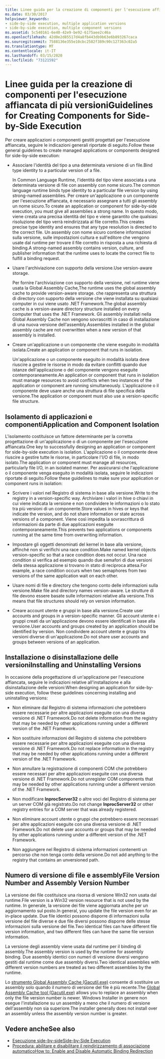 ```yaml
---
title: Linee guida per la creazione di componenti per l'esecuzione affiancata di più versioni
ms.date: 03/30/2017
helpviewer_keywords:
- side-by-side execution, multiple application versions
- side-by-side execution, multiple component versions
ms.assetid: 5c540161-6e40-42e9-be92-6175aee2c46a
ms.openlocfilehash: 42d0e2d85517d4a8fb443db9b63e6b893267caca
ms.sourcegitcommit: 7588136e355e10cbc2582f389c90c127363c02a5
ms.translationtype: MT
ms.contentlocale: it-IT
ms.lasthandoff: 03/15/2020
ms.locfileid: "73121592"
---
```

# <a name="guidelines-for-creating-components-for-side-by-side-execution"></a><span data-ttu-id="a1ae8-102">Linee guida per la creazione di componenti per l'esecuzione affiancata di più versioni</span><span class="sxs-lookup"><span data-stu-id="a1ae8-102">Guidelines for Creating Components for Side-by-Side Execution</span></span>
<span data-ttu-id="a1ae8-103">Per creare applicazioni o componenti gestiti progettati per l'esecuzione affiancata, seguire le indicazioni generali riportate di seguito.</span><span class="sxs-lookup"><span data-stu-id="a1ae8-103">Follow these general guidelines to create managed applications or components designed for side-by-side execution:</span></span>  
  
- <span data-ttu-id="a1ae8-104">Associare l'identità del tipo a una determinata versione di un file.</span><span class="sxs-lookup"><span data-stu-id="a1ae8-104">Bind type identity to a particular version of a file.</span></span>  
  
     <span data-ttu-id="a1ae8-105">In Common Language Runtime, l'identità del tipo viene associata a una determinata versione di file con assembly con nome sicuro.</span><span class="sxs-lookup"><span data-stu-id="a1ae8-105">The common language runtime binds type identity to a particular file version by using strong-named assemblies.</span></span> <span data-ttu-id="a1ae8-106">Per creare un'applicazione o un componente per l'esecuzione affiancata, è necessario assegnare a tutti gli assembly un nome sicuro.</span><span class="sxs-lookup"><span data-stu-id="a1ae8-106">To create an application or component for side-by-side execution, you must give all assemblies a strong name.</span></span> <span data-ttu-id="a1ae8-107">In questo modo, viene creata una precisa identità del tipo e viene garantito che qualsiasi risoluzione del tipo verrà reindirizzata al file corretto.</span><span class="sxs-lookup"><span data-stu-id="a1ae8-107">This creates precise type identity and ensures that any type resolution is directed to the correct file.</span></span> <span data-ttu-id="a1ae8-108">Un assembly con nome sicuro contiene informazioni sulla versione, sulle impostazioni cultura e sull'editore che vengono usate dal runtime per trovare il file corretto in risposta a una richiesta di binding.</span><span class="sxs-lookup"><span data-stu-id="a1ae8-108">A strong-named assembly contains version, culture, and publisher information that the runtime uses to locate the correct file to fulfill a binding request.</span></span>  
  
- <span data-ttu-id="a1ae8-109">Usare l'archiviazione con supporto della versione.</span><span class="sxs-lookup"><span data-stu-id="a1ae8-109">Use version-aware storage.</span></span>  
  
     <span data-ttu-id="a1ae8-110">Per fornire l'archiviazione con supporto della versione, nel runtime viene usata la Global Assembly Cache,</span><span class="sxs-lookup"><span data-stu-id="a1ae8-110">The runtime uses the global assembly cache to provide version-aware storage.</span></span> <span data-ttu-id="a1ae8-111">che rappresenta una struttura di directory con supporto della versione che viene installata su qualsiasi computer in cui viene usato .NET Framework.</span><span class="sxs-lookup"><span data-stu-id="a1ae8-111">The global assembly cache is a version-aware directory structure installed on every computer that uses the .NET Framework.</span></span> <span data-ttu-id="a1ae8-112">Gli assembly installati nella Global Assembly Cache non vengono sovrascritti in caso di installazione di una nuova versione dell'assembly.</span><span class="sxs-lookup"><span data-stu-id="a1ae8-112">Assemblies installed in the global assembly cache are not overwritten when a new version of that assembly is installed.</span></span>  
  
- <span data-ttu-id="a1ae8-113">Creare un'applicazione o un componente che viene eseguito in modalità isolata.</span><span class="sxs-lookup"><span data-stu-id="a1ae8-113">Create an application or component that runs in isolation.</span></span>  
  
     <span data-ttu-id="a1ae8-114">Un'applicazione o un componente eseguito in modalità isolata deve riuscire a gestire le risorse in modo da evitare conflitti quando due istanze dell'applicazione o del componente vengono eseguite contemporaneamente.</span><span class="sxs-lookup"><span data-stu-id="a1ae8-114">An application or component that runs in isolation must manage resources to avoid conflicts when two instances of the application or component are running simultaneously.</span></span> <span data-ttu-id="a1ae8-115">L'applicazione o il componente deve usare anche una struttura di file specifica della versione.</span><span class="sxs-lookup"><span data-stu-id="a1ae8-115">The application or component must also use a version-specific file structure.</span></span>  
  
## <a name="application-and-component-isolation"></a><span data-ttu-id="a1ae8-116">Isolamento di applicazioni e componenti</span><span class="sxs-lookup"><span data-stu-id="a1ae8-116">Application and Component Isolation</span></span>  
 <span data-ttu-id="a1ae8-117">L'isolamento costituisce un fattore determinante per la corretta progettazione di un'applicazione o di un componente per l'esecuzione affiancata.</span><span class="sxs-lookup"><span data-stu-id="a1ae8-117">One key to successfully designing an application or component for side-by-side execution is isolation.</span></span> <span data-ttu-id="a1ae8-118">L'applicazione o il componente deve riuscire a gestire tutte le risorse, in particolare l'I/O di file, in modo isolato.</span><span class="sxs-lookup"><span data-stu-id="a1ae8-118">The application or component must manage all resources, particularly file I/O, in an isolated manner.</span></span> <span data-ttu-id="a1ae8-119">Per assicurarsi che l'applicazione o il componente venga eseguito in modalità isolata, seguire le indicazioni riportate di seguito.</span><span class="sxs-lookup"><span data-stu-id="a1ae8-119">Follow these guidelines to make sure your application or component runs in isolation:</span></span>  
  
- <span data-ttu-id="a1ae8-120">Scrivere i valori nel Registro di sistema in base alla versione.</span><span class="sxs-lookup"><span data-stu-id="a1ae8-120">Write to the registry in a version-specific way.</span></span> <span data-ttu-id="a1ae8-121">Archiviare i valori in hive o chiavi in cui viene indicata la versione e non condividere le informazioni o lo stato tra più versioni di un componente.</span><span class="sxs-lookup"><span data-stu-id="a1ae8-121">Store values in hives or keys that indicate the version, and do not share information or state across versions of a component.</span></span> <span data-ttu-id="a1ae8-122">Viene così impedita la sovrascrittura di informazioni da parte di due applicazioni eseguite contemporaneamente.</span><span class="sxs-lookup"><span data-stu-id="a1ae8-122">This prevents two applications or components running at the same time from overwriting information.</span></span>  
  
- <span data-ttu-id="a1ae8-123">Impostare gli oggetti denominati del kernel in base alla versione, affinché non si verifichi una race condition.</span><span class="sxs-lookup"><span data-stu-id="a1ae8-123">Make named kernel objects version-specific so that a race condition does not occur.</span></span> <span data-ttu-id="a1ae8-124">Una race condition si verifica ad esempio quando due semafori di due versioni della stessa applicazione si trovano in stato di reciproca attesa.</span><span class="sxs-lookup"><span data-stu-id="a1ae8-124">For example, a race condition occurs when two semaphores from two versions of the same application wait on each other.</span></span>  
  
- <span data-ttu-id="a1ae8-125">Usare nomi di file e directory che tengono conto delle informazioni sulla versione.</span><span class="sxs-lookup"><span data-stu-id="a1ae8-125">Make file and directory names version-aware.</span></span> <span data-ttu-id="a1ae8-126">Le strutture di file devono essere basate sulle informazioni relative alla versione.</span><span class="sxs-lookup"><span data-stu-id="a1ae8-126">This means that file structures should rely on version information.</span></span>  
  
- <span data-ttu-id="a1ae8-127">Creare account utente e gruppi in base alla versione.</span><span class="sxs-lookup"><span data-stu-id="a1ae8-127">Create user accounts and groups in a version-specific manner.</span></span> <span data-ttu-id="a1ae8-128">Gli account utente e i gruppi creati da un'applicazione devono essere identificati in base alla versione.</span><span class="sxs-lookup"><span data-stu-id="a1ae8-128">User accounts and groups created by an application should be identified by version.</span></span> <span data-ttu-id="a1ae8-129">Non condividere account utente e gruppi tra versioni diverse di un'applicazione.</span><span class="sxs-lookup"><span data-stu-id="a1ae8-129">Do not share user accounts and groups between versions of an application.</span></span>  
  
## <a name="installing-and-uninstalling-versions"></a><span data-ttu-id="a1ae8-130">Installazione o disinstallazione delle versioni</span><span class="sxs-lookup"><span data-stu-id="a1ae8-130">Installing and Uninstalling Versions</span></span>  
 <span data-ttu-id="a1ae8-131">In occasione della progettazione di un'applicazione per l'esecuzione affiancata, seguire le indicazioni relative all'installazione e alla disinstallazione delle versioni:</span><span class="sxs-lookup"><span data-stu-id="a1ae8-131">When designing an application for side-by-side execution, follow these guidelines concerning installing and uninstalling versions:</span></span>  
  
- <span data-ttu-id="a1ae8-132">Non eliminare dal Registro di sistema informazioni che potrebbero essere necessarie per altre applicazioni eseguite con una diversa versione di .NET Framework.</span><span class="sxs-lookup"><span data-stu-id="a1ae8-132">Do not delete information from the registry that may be needed by other applications running under a different version of the .NET Framework.</span></span>  
  
- <span data-ttu-id="a1ae8-133">Non sostituire informazioni del Registro di sistema che potrebbero essere necessarie per altre applicazioni eseguite con una diversa versione di .NET Framework.</span><span class="sxs-lookup"><span data-stu-id="a1ae8-133">Do not replace information in the registry that may be needed by other applications running under a different version of the .NET Framework.</span></span>  
  
- <span data-ttu-id="a1ae8-134">Non annullare la registrazione di componenti COM che potrebbero essere necessari per altre applicazioni eseguite con una diversa versione di .NET Framework.</span><span class="sxs-lookup"><span data-stu-id="a1ae8-134">Do not unregister COM components that may be needed by other applications running under a different version of the .NET Framework.</span></span>  
  
- <span data-ttu-id="a1ae8-135">Non modificare **InprocServer32** o altre voci del Registro di sistema per un server COM già registrato.</span><span class="sxs-lookup"><span data-stu-id="a1ae8-135">Do not change **InprocServer32** or other registry entries for a COM server that was already registered.</span></span>  
  
- <span data-ttu-id="a1ae8-136">Non eliminare account utente o gruppi che potrebbero essere necessari per altre applicazioni eseguite con una diversa versione di .NET Framework.</span><span class="sxs-lookup"><span data-stu-id="a1ae8-136">Do not delete user accounts or groups that may be needed by other applications running under a different version of the .NET Framework.</span></span>  
  
- <span data-ttu-id="a1ae8-137">Non aggiungere nel Registro di sistema informazioni contenenti un percorso che non tenga conto della versione.</span><span class="sxs-lookup"><span data-stu-id="a1ae8-137">Do not add anything to the registry that contains an unversioned path.</span></span>  
  
## <a name="file-version-number-and-assembly-version-number"></a><span data-ttu-id="a1ae8-138">Numero di versione di file e assembly</span><span class="sxs-lookup"><span data-stu-id="a1ae8-138">File Version Number and Assembly Version Number</span></span>  
 <span data-ttu-id="a1ae8-139">La versione dei file costituisce una risorsa di versione Win32 non usata dal runtime.</span><span class="sxs-lookup"><span data-stu-id="a1ae8-139">File version is a Win32 version resource that is not used by the runtime.</span></span> <span data-ttu-id="a1ae8-140">In generale, la versione dei file viene aggiornata anche per un aggiornamento sul posto.</span><span class="sxs-lookup"><span data-stu-id="a1ae8-140">In general, you update the file version even for an in-place update.</span></span> <span data-ttu-id="a1ae8-141">Due file identici possono disporre di informazioni sulla versione del file diverse e due file diversi possono disporre delle stesse informazioni sulla versione del file.</span><span class="sxs-lookup"><span data-stu-id="a1ae8-141">Two identical files can have different file version information, and two different files can have the same file version information.</span></span>  
  
 <span data-ttu-id="a1ae8-142">La versione degli assembly viene usata dal runtime per il binding di assembly.</span><span class="sxs-lookup"><span data-stu-id="a1ae8-142">The assembly version is used by the runtime for assembly binding.</span></span> <span data-ttu-id="a1ae8-143">Due assembly identici con numeri di versione diversi vengono gestiti dal runtime come due assembly diversi.</span><span class="sxs-lookup"><span data-stu-id="a1ae8-143">Two identical assemblies with different version numbers are treated as two different assemblies by the runtime.</span></span>  
  
 <span data-ttu-id="a1ae8-144">Lo [strumento Global Assembly Cache (Gacutil.exe)](../tools/gacutil-exe-gac-tool.md) consente di sostituire un assembly solo quando il numero di versione del file è più recente.</span><span class="sxs-lookup"><span data-stu-id="a1ae8-144">The [Global Assembly Cache tool (Gacutil.exe)](../tools/gacutil-exe-gac-tool.md) allows you to replace an assembly when only the file version number is newer.</span></span> <span data-ttu-id="a1ae8-145">Windows Installer in genere non esegue l'installazione su un assembly a meno che il numero di versione dell'assembly non sia superiore.</span><span class="sxs-lookup"><span data-stu-id="a1ae8-145">The installer generally does not install over an assembly unless the assembly version number is greater.</span></span>  
  
## <a name="see-also"></a><span data-ttu-id="a1ae8-146">Vedere anche</span><span class="sxs-lookup"><span data-stu-id="a1ae8-146">See also</span></span>

- [<span data-ttu-id="a1ae8-147">Esecuzione side-by-side</span><span class="sxs-lookup"><span data-stu-id="a1ae8-147">Side-by-Side Execution</span></span>](side-by-side-execution.md)
- [<span data-ttu-id="a1ae8-148">Procedura: abilitare e disabilitare il reindirizzamento di associazione automatico</span><span class="sxs-lookup"><span data-stu-id="a1ae8-148">How to: Enable and Disable Automatic Binding Redirection</span></span>](../configure-apps/how-to-enable-and-disable-automatic-binding-redirection.md)
